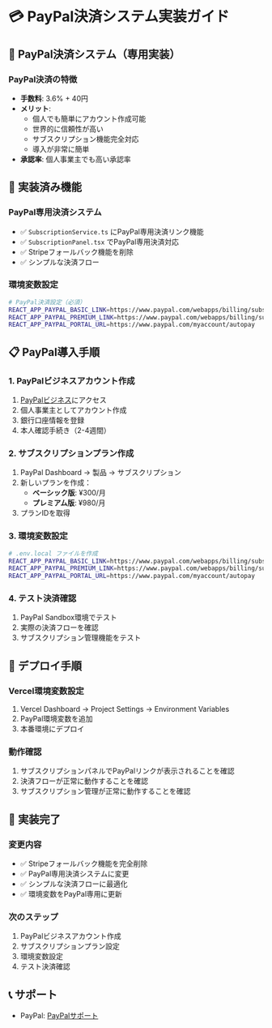 # 💳 PayPal決済システム実装ガイド

## 🎯 PayPal決済システム（専用実装）

### PayPal決済の特徴
- **手数料**: 3.6% + 40円
- **メリット**: 
  - 個人でも簡単にアカウント作成可能
  - 世界的に信頼性が高い
  - サブスクリプション機能完全対応
  - 導入が非常に簡単
- **承認率**: 個人事業主でも高い承認率

## 🔧 実装済み機能

### PayPal専用決済システム
- ✅ `SubscriptionService.ts` にPayPal専用決済リンク機能
- ✅ `SubscriptionPanel.tsx` でPayPal専用決済対応
- ✅ Stripeフォールバック機能を削除
- ✅ シンプルな決済フロー

### 環境変数設定
```bash
# PayPal決済設定（必須）
REACT_APP_PAYPAL_BASIC_LINK=https://www.paypal.com/webapps/billing/subscriptions/create?plan_id=your_basic_plan_id
REACT_APP_PAYPAL_PREMIUM_LINK=https://www.paypal.com/webapps/billing/subscriptions/create?plan_id=your_premium_plan_id
REACT_APP_PAYPAL_PORTAL_URL=https://www.paypal.com/myaccount/autopay
```

## 📋 PayPal導入手順

### 1. PayPalビジネスアカウント作成
1. [PayPalビジネス](https://www.paypal.com/jp/business)にアクセス
2. 個人事業主としてアカウント作成
3. 銀行口座情報を登録
4. 本人確認手続き（2-4週間）

### 2. サブスクリプションプラン作成
1. PayPal Dashboard → 製品 → サブスクリプション
2. 新しいプランを作成：
   - **ベーシック版**: ¥300/月
   - **プレミアム版**: ¥980/月
3. プランIDを取得

### 3. 環境変数設定
```bash
# .env.local ファイルを作成
REACT_APP_PAYPAL_BASIC_LINK=https://www.paypal.com/webapps/billing/subscriptions/create?plan_id=your_basic_plan_id
REACT_APP_PAYPAL_PREMIUM_LINK=https://www.paypal.com/webapps/billing/subscriptions/create?plan_id=your_premium_plan_id
REACT_APP_PAYPAL_PORTAL_URL=https://www.paypal.com/myaccount/autopay
```

### 4. テスト決済確認
1. PayPal Sandbox環境でテスト
2. 実際の決済フローを確認
3. サブスクリプション管理機能をテスト

## 🚀 デプロイ手順

### Vercel環境変数設定
1. Vercel Dashboard → Project Settings → Environment Variables
2. PayPal環境変数を追加
3. 本番環境にデプロイ

### 動作確認
1. サブスクリプションパネルでPayPalリンクが表示されることを確認
2. 決済フローが正常に動作することを確認
3. サブスクリプション管理が正常に動作することを確認

## 🔄 実装完了

### 変更内容
- ✅ Stripeフォールバック機能を完全削除
- ✅ PayPal専用決済システムに変更
- ✅ シンプルな決済フローに最適化
- ✅ 環境変数をPayPal専用に更新

### 次のステップ
1. PayPalビジネスアカウント作成
2. サブスクリプションプラン設定
3. 環境変数設定
4. テスト決済確認

## 📞 サポート

- PayPal: [PayPalサポート](https://www.paypal.com/jp/support/)
